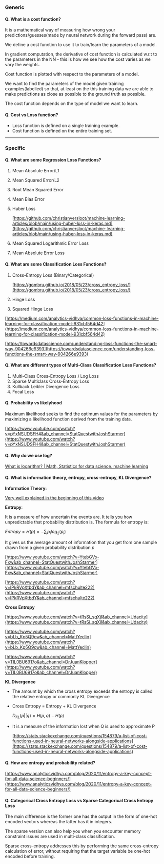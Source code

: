 
### Generic

#### Q. What is a cost function?
It is a mathematical way of measuring how wrong your predictions/guesses(made by neural network during the forward pass) are. 

We define a cost function to use it to train/learn the parameters of a model.

In gradient computation, the derivative of cost function is calculated w.r.t to the parameters in the NN - this is how we see how the cost varies as we vary the weights.

Cost function is plotted with respect to the parameters of a model.

We want to find the parameters of the model given training examples(labelled) so that, at least on the this training data we are able to make predictions as close as possible to the ground truth as possible.

The cost function depends on the type of model we want to learn.


#### Q. Cost vs Loss function?
* Loss function is defined on a single training example.
* Cost function is defined on the entire training set.

___

### Specific

#### Q. What are some Regression Loss Functions?
1. Mean Absolute Error/L1
2. Mean Squared Error/L2 
3. Root Mean Squared Error
4. Mean Bias Error
5. Huber Loss

    [https://github.com/christianversloot/machine-learning-articles/blob/main/using-huber-loss-in-keras.md](https://github.com/christianversloot/machine-learning-articles/blob/main/using-huber-loss-in-keras.md)

6. Mean Squared Logarithmic Error Loss
7. Mean Absolute Error Loss

#### Q. What are some Classification Loss Functions?
1. Cross-Entropy Loss (Binary/Categorical)

    [https://gombru.github.io/2018/05/23/cross_entropy_loss/](https://gombru.github.io/2018/05/23/cross_entropy_loss/)

2. Hinge Loss
3. Squared Hinge Loss

    
[https://medium.com/analytics-vidhya/common-loss-functions-in-machine-learning-for-classification-model-931cbf564d42](https://medium.com/analytics-vidhya/common-loss-functions-in-machine-learning-for-classification-model-931cbf564d42)

[https://towardsdatascience.com/understanding-loss-functions-the-smart-way-904266e9393](https://towardsdatascience.com/understanding-loss-functions-the-smart-way-904266e9393)


#### Q. What are different types of Multi-Class Classification Loss Functions?
1. Multi-Class Cross-Entropy Loss / Log Loss
2. Sparse Multiclass Cross-Entropy Loss
3. Kullback Leibler Divergence Loss
4. Focal Loss


#### Q. Probability vs likelyhood
Maximum likelihood seeks to find the optimum values for the parameters by maximizing a likelihood function derived from the training data.

[https://www.youtube.com/watch?v=pYxNSUDSFH4&ab_channel=StatQuestwithJoshStarmer](https://www.youtube.com/watch?v=pYxNSUDSFH4&ab_channel=StatQuestwithJoshStarmer)



#### Q. Why do we use log?

[What is logarithm? | Math, Statistics for data science, machine learning](https://www.youtube.com/watch?v=KzQQCtgzQbw&t=3s&ab_channel=codebasics)
    
#### Q. What is information theory, entropy, cross-entropy, KL Divergence?
    
**Information Theory:**

[Very well explained in the beginning of this video](https://www.youtube.com/watch?v=ErfnhcEV1O8&ab_channel=Aur%C3%A9lienG%C3%A9ron)

**Entropy**:

It is a measure of how uncertain the events are. It tells you how unpredictable that probability distribution is.
The formula for entropy is:

$Entropy = H(p) = -\sum_ip_ilog_2(p_i)$

It gives us the average amount of information that you get from one sample drawn from a given probability distribution $p$

    
[https://www.youtube.com/watch?v=YtebGVx-Fxw&ab_channel=StatQuestwithJoshStarmer](https://www.youtube.com/watch?v=YtebGVx-Fxw&ab_channel=StatQuestwithJoshStarmer)

[https://www.youtube.com/watch?v=IPkRVpXtbdY&ab_channel=mfschulte222](https://www.youtube.com/watch?v=IPkRVpXtbdY&ab_channel=mfschulte222)
    

**Cross Entropy**

[https://www.youtube.com/watch?v=tRsSi_sqXjI&ab_channel=Udacity](https://www.youtube.com/watch?v=tRsSi_sqXjI&ab_channel=Udacity)

[https://www.youtube.com/watch?v=bLb_Kp5Q9cw&ab_channel=MattYedlin](https://www.youtube.com/watch?v=bLb_Kp5Q9cw&ab_channel=MattYedlin)

[https://www.youtube.com/watch?v=TIL0BU6917o&ab_channel=DrJuanKlopper](https://www.youtube.com/watch?v=TIL0BU6917o&ab_channel=DrJuanKlopper)

**KL Divergence**

* The amount by which the cross entropy exceeds the entropy is called the relative entropy or commonly KL Divergence

* Cross Entropy = Entropy + KL Divergence

    $D_{KL}(p||q) = H(p, q) - H(p)$

* It is a measure of the information lost when Q is used to approximate P

    [https://stats.stackexchange.com/questions/154879/a-list-of-cost-functions-used-in-neural-networks-alongside-applications](https://stats.stackexchange.com/questions/154879/a-list-of-cost-functions-used-in-neural-networks-alongside-applications)
    
#### Q. How are entropy and probability related?
    
[https://www.analyticsvidhya.com/blog/2020/11/entropy-a-key-concept-for-all-data-science-beginners/](https://www.analyticsvidhya.com/blog/2020/11/entropy-a-key-concept-for-all-data-science-beginners/)
    
#### Q. Categorical Cross Entropy Loss vs Sparse Categorical Cross Entropy Loss
The main difference is the former one has the output in the form of one-hot encoded vectors whereas the latter has it in integers. 

The sparse version can also help you when you encounter memory constraint issues are used in multi-class classification. 

Sparse cross-entropy addresses this by performing the same cross-entropy calculation of error, without requiring that the target variable be one-hot encoded before training.